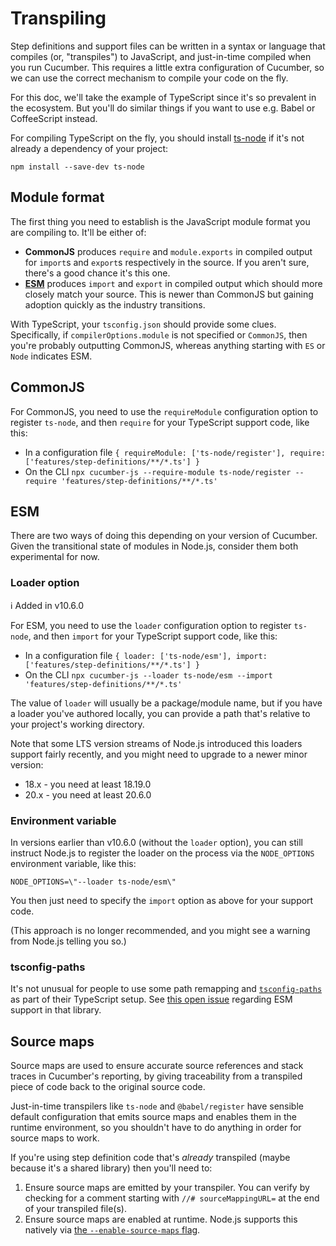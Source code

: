 # Transpiling

Step definitions and support files can be written in a syntax or language that compiles (or, "transpiles") to JavaScript, and just-in-time compiled when you run Cucumber. This requires a little extra configuration of Cucumber, so we can use the correct mechanism to compile your code on the fly.

For this doc, we'll take the example of TypeScript since it's so prevalent in the ecosystem. But you'll do similar things if you want to use e.g. Babel or CoffeeScript instead.

For compiling TypeScript on the fly, you should install [ts-node](https://github.com/TypeStrong/ts-node) if it's not already a dependency of your project:

```shell
npm install --save-dev ts-node
```

## Module format

The first thing you need to establish is the JavaScript module format you are compiling to. It'll be either of:

- **CommonJS** produces `require` and `module.exports` in compiled output for `import`s and `export`s respectively in the source. If you aren't sure, there's a good chance it's this one.
- [**ESM**](./esm.md) produces `import` and `export` in compiled output which should more closely match your source. This is newer than CommonJS but gaining adoption quickly as the industry transitions.

With TypeScript, your `tsconfig.json` should provide some clues. Specifically, if `compilerOptions.module` is not specified or `CommonJS`, then you're probably outputting CommonJS, whereas anything starting with `ES` or `Node` indicates ESM. 

## CommonJS

For CommonJS, you need to use the `requireModule` configuration option to register `ts-node`, and then `require` for your TypeScript support code, like this:

- In a configuration file `{ requireModule: ['ts-node/register'], require: ['features/step-definitions/**/*.ts'] }`
- On the CLI `npx cucumber-js --require-module ts-node/register --require 'features/step-definitions/**/*.ts'`

## ESM

There are two ways of doing this depending on your version of Cucumber. Given the transitional state of modules in Node.js, consider them both experimental for now.

### Loader option

ℹ️ Added in v10.6.0

For ESM, you need to use the `loader` configuration option to register `ts-node`, and then `import` for your TypeScript support code, like this:

- In a configuration file `{ loader: ['ts-node/esm'], import: ['features/step-definitions/**/*.ts'] }`
- On the CLI `npx cucumber-js --loader ts-node/esm --import 'features/step-definitions/**/*.ts'`

The value of `loader` will usually be a package/module name, but if you have a loader you've authored locally, you can provide a path that's relative to your project's working directory.

Note that some LTS version streams of Node.js introduced this loaders support fairly recently, and you might need to upgrade to a newer minor version:

- 18.x - you need at least 18.19.0
- 20.x - you need at least 20.6.0

### Environment variable

In versions earlier than v10.6.0 (without the `loader` option), you can still instruct Node.js to register the loader on the process via the `NODE_OPTIONS` environment variable, like this:

`NODE_OPTIONS=\"--loader ts-node/esm\"`

You then just need to specify the `import` option as above for your support code.

(This approach is no longer recommended, and you might see a warning from Node.js telling you so.)

### tsconfig-paths

It's not unusual for people to use some path remapping and [`tsconfig-paths`](https://www.npmjs.com/package/tsconfig-paths) as part of their TypeScript setup. See [this open issue](https://github.com/dividab/tsconfig-paths/issues/243) regarding ESM support in that library.

## Source maps

Source maps are used to ensure accurate source references and stack traces in Cucumber's reporting, by giving traceability from a transpiled piece of code back to the original source code.

Just-in-time transpilers like `ts-node` and `@babel/register` have sensible default configuration that emits source maps and enables them in the runtime environment, so you shouldn't have to do anything in order for source maps to work.

If you're using step definition code that's _already_ transpiled (maybe because it's a shared library) then you'll need to:

1. Ensure source maps are emitted by your transpiler. You can verify by checking for a comment starting with `//# sourceMappingURL=` at the end of your transpiled file(s).
2. Ensure source maps are enabled at runtime. Node.js supports this natively via [the `--enable-source-maps` flag](https://nodejs.org/docs/latest/api/cli.html#--enable-source-maps).
